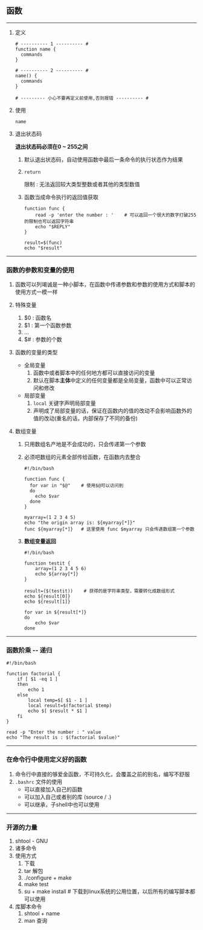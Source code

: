 ## 函数

---

1. 定义

   ```shell
   # ---------- 1 ---------- #
   function name {
     commands
   }

   # ---------- 2 ---------- #
   name() {
     commands
   }

   # --------- 小心不要再定义前使用,否则报错 ---------- #
   ```

2. 使用

   ```shell
   name
   ```

3. 退出状态码

   **退出状态码必须在0 ~ 255之间**

   1. 默认退出状态码，自动使用函数中最后一条命令的执行状态作为结果

   2. `return`

      限制 : 无法返回较大类型整数或者其他的类型数值

   3. 函数当成命令执行的返回值获取

      ```shell
      function func {
          read -p 'enter the number : '    # 可以返回一个很大的数字打破255的限制也可以返回字符串
          echo "$REPLY"
      }

      result=$(func)
      echo "$result"
      ```

---

### 函数的参数和变量的使用

1. 函数可以列竭诚是一种小脚本，在函数中传递参数和参数的使用方式和脚本的使用方式一模一样

2. 特殊变量

   1. $0 : 函数名
   2. $1 : 第一个函数参数
   3. ...
   4. $# : 参数的个数

3. 函数的变量的类型

   * 全局变量
     1. 函数中或者脚本中的任何地方都可以直接访问的变量
     2. 默认在脚本**主体**中定义的任何变量都是全局变量，函数中可以正常访问和修改
   * 局部变量
     1. `local` 关键字声明局部变量
     2. 声明成了局部变量的话，保证在函数内的值的改动不会影响函数外的值的改动(重名的话，内部保存了不同的备份)

4. 数组变量

   1. 只用数组名产地是不会成功的，只会传递第一个参数

   2. 必须吧数组的元素全部传给函数，在函数内去整合

      ```shell
      #!/bin/bash

      function func {
        for var in "$@"    # 使用$@可以访问到
        do
          echo $var
        done
      }

      myarray=(1 2 3 4 5)
      echo "the origin array is: ${myarray[*]}"
      func ${myarray[*]}   # 这里使用 func $myarray 只会传递数组第一个参数
      ```

   3. **数组变量返回**

      ```shell
      #!/bin/bash

      function testit {
          array=(1 2 3 4 5 6)
          echo ${array[*]}
      }

      result=($(testit))    # 获得的是字符串类型，需要转化成数组形式
      echo ${result[0]}
      echo ${result[1]}

      for var in ${result[*]}
      do
          echo $var
      done
      ```

---

### 函数阶乘 -- 递归

```shell
#!/bin/bash

function factorial {
    if [ $1 -eq 1 ]
    then
        echo 1
    else
        local temp=$[ $1 - 1 ]
        local result=$(factorial $temp)
        echo $[ $result * $1 ]
    fi
}

read -p "Enter the number : " value
echo "The result is : $(factorial $value)"
```

---

### 在命令行中使用定义好的函数

1. 命令行中直接的够爱金函数，不可持久化，会覆盖之前的别名，编写不舒服
2. `.bashrc` 文件的使用
   * 可以直接加入自己的函数
   * 可以加入自己或者别的库 (source / .)
   * 可以继承，子shell中也可以使用

---

### 开源的力量

1. shtool - GNU
2. 诸多命令
3. 使用方式
   1. 下载
   2. tar 解包
   3. ./configure + make
   4. make test
   5. su + make install    # 下载到linux系统的公用位置，以后所有的编写脚本都可以使用
4. 库脚本命令
   1. shtool + name
   2. man 查询